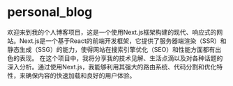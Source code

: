 # personal_blog
欢迎来到我的个人博客项目，这是一个使用Next.js框架构建的现代、响应式的网站。Next.js是一个基于React的前端开发框架，它提供了服务器端渲染（SSR）和静态生成（SSG）的能力，使得网站在搜索引擎优化（SEO）和性能方面都有出色的表现。  在这个项目中，我将分享我的技术见解、生活点滴以及对各种话题的深入分析。通过使用Next.js，我能够利用其强大的路由系统、代码分割和优化特性，来确保内容的快速加载和良好的用户体验。
